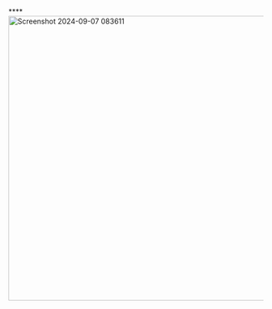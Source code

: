 








****<img width="563" alt="Screenshot 2024-09-07 083611" src="https://github.com/user-attachments/assets/f13efbe4-a977-4c00-a1f6-0e40fcfff5cf">
